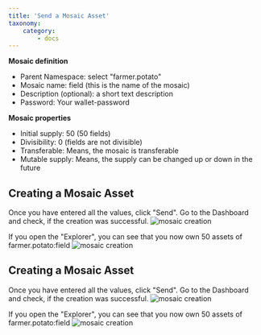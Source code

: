 ```yaml
---
title: 'Send a Mosaic Asset'
taxonomy:
    category:
        - docs
---
```


**Mosaic definition**
- Parent Namespace: select "farmer.potato"
- Mosaic name: field (this is the name of the mosaic)
- Description (optional): a short text description 
- Password: Your wallet-password

**Mosaic properties**
- Initial supply: 50 (50 fields)
- Divisibility: 0 (fields are not divisible)
- Transferable: Means, the mosaic is transferable
- Mutable supply: Means, the supply can be changed up or down in the future

## Creating a Mosaic Asset

Once you have entered all the values, click "Send". Go to the Dashboard and check, if the creation was successful.
![mosaic creation](http://imgur.com/cty3uGG.png)

If you open the "Explorer", you can see that you now own 50 assets of farmer.potato:field
![mosaic creation](http://imgur.com/nRAcMZ2.png)


## Creating a Mosaic Asset

Once you have entered all the values, click "Send". Go to the Dashboard and check, if the creation was successful.
![mosaic creation](http://imgur.com/cty3uGG.png)

If you open the "Explorer", you can see that you now own 50 assets of farmer.potato:field
![mosaic creation](http://imgur.com/nRAcMZ2.png)